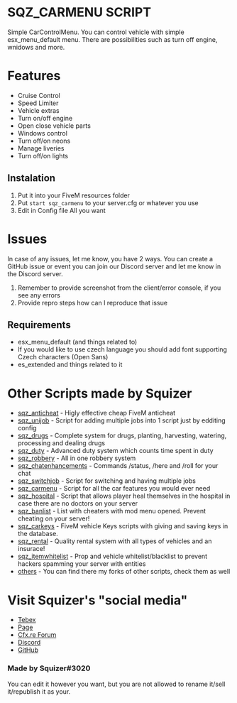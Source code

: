 # SQZ_CARMENU SCRIPT
Simple CarControlMenu. You can control vehicle with simple esx_menu_default menu. There are possibilities such as turn off engine, wnidows and more.

# Features 
- Cruise Control
- Speed Limiter
- Vehicle extras
- Turn on/off engine
- Open close vehicle parts
- Windows control
- Turn off/on neons
- Manage liveries
- Turn off/on lights

## Instalation
 1) Put it into your FiveM resources folder
 2) Put `start sqz_carmenu` to your server.cfg or whatever you use
 3) Edit in Config file All you want
 
# Issues
In case of any issues, let me know, you have 2 ways. You can create a GitHub issue or event you can join our Discord server and let me know in the Discord server.
1) Remember to provide screenshot from the client/error console, if you see any errors
2) Provide repro steps how can I reproduce that issue

## Requirements
 - esx_menu_default (and things related to)
 - If you would like to use czech language you should add font supporting Czech characters (Open Sans)
 - es_extended and things related to it

# Other Scripts made by Squizer
* [sqz_anticheat](https://forum.cfx.re/t/anticheat-revolutionary-anticheat/4802102) - Higly effective cheap FiveM anticheat
* [sqz_unijob](https://forum.cfx.re/t/esx-sqz-unijob-advanced-system-for-easy-adding-jobs/2100467) - Script for adding multiple jobs into 1 script just by edditing config
* [sqz_drugs](https://forum.cfx.re/t/esx-sqz-drugs-advanced-drug-system/2167691) - Complete system for drugs, planting, harvesting, watering, processing and dealing drugs
* [sqz_duty](https://forum.cfx.re/t/release-esx-sqz-duty-advanced-duty-script/3354791) - Advanced duty system which counts time spent in duty
* [sqz_robbery](https://forum.cfx.re/t/release-sqz-robbery-advanced-robbery-script/4773035) - All in one robbery system
* [sqz_chatenhancements](https://forum.cfx.re/t/sqz-chatenhancements-status-here-roll-commands/4804562) - Commands /status, /here and /roll for your chat
* [sqz_switchjob](https://github.com/czsquizer/switchjob) - Script for switching and having multiple jobs
* [sqz_carmenu](https://github.com/czsquizer/sqz_carmenu) - Script for all the car features you would ever need
* [sqz_hospital](https://github.com/czsquizer/sqz_hospital) - Script that allows player heal themselves in the hospital in case there are no doctors on your server
* [sqz_banlist](https://github.com/czsquizer/sqz_banlist) - List with cheaters with mod menu opened. Prevent cheating on your server!
* [sqz_carkeys](https://github.com/czsquizer/sqz_carkeys) - FiveM vehicle Keys scripts with giving and saving keys in the database.
* [sqz_rental](https://github.com/czsquizer/sqz_rental) - Quality rental system with all types of vehicles and an insurace!
* [sqz_itemwhitelist](https://github.com/czsquizer/sqz_itemwhitelist) - Prop and vehicle whitelist/blacklist to prevent hackers spamming your server with entities
* [others](https://github.com/czsquizer?tab=repositories) - You can find there my forks of other scripts, check them as well

# Visit Squizer's "social media"
* [Tebex](https://sqz.tebex.io/)
* [Page](https://squizer.cz)
* [Cfx.re Forum](https://forum.cfx.re/u/squizer/)
* [Discord](https://discord.gg/FVXAu2F)
* [GitHub](https://github.com/czsquizer/)
### Made by Squizer#3020

You can edit it however you want, but you are not allowed to rename it/sell it/republish it as your.